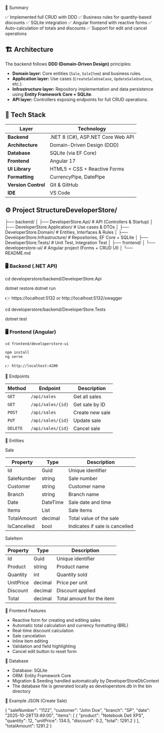 🏁 Summary

✅ Implemented full CRUD with DDD
✅ Business rules for quantity-based discounts
✅ SQLite integration
✅ Angular frontend with reactive forms
✅ Auto-calculation of totals and discounts
✅ Support for edit and cancel operations

## 🏗️ Architecture

The backend follows **DDD (Domain-Driven Design)** principles:
- **Domain layer:** Core entities (`Sale`, `SaleItem`) and business rules.  
- **Application layer:** Use cases (`CreateSaleUseCase`, `UpdateSaleUseCase`, etc.).  
- **Infrastructure layer:** Repository implementation and data persistence using **Entity Framework Core + SQLite**.  
- **API layer:** Controllers exposing endpoints for full CRUD operations.

## 🧱 Tech Stack

| Layer | Technology |
|-------|-------------|
| **Backend** | .NET 8 (C#), ASP.NET Core Web API |
| **Architecture** | Domain-Driven Design (DDD) |
| **Database** | SQLite (via EF Core) |
| **Frontend** | Angular 17 |
| **UI Library** | HTML5 + CSS + Reactive Forms |
| **Formatting** | CurrencyPipe, DatePipe |
| **Version Control** | Git & GitHub |
| **IDE** | VS Code |

## ⚙️ Project StructureDeveloperStore/
├── backend/
│ ├── DeveloperStore.Api/ # API (Controllers & Startup)
│ ├── DeveloperStore.Application/ # Use cases & DTOs
│ ├── DeveloperStore.Domain/ # Entities, Interfaces & Rules
│ ├── DeveloperStore.Infrastructure/ # Repositories, EF Core + SQLite
│ ├── DeveloperStore.Tests/ # Unit Test, Integration Test
│
├── frontend/
│ └── developerstore-ui/ # Angular project (Forms + CRUD UI)
│
└── README.md

### 🖥️ Backend (.NET API)
   cd developerstore/backend/DeveloperStore.Api

   dotnet restore
   dotnet run

   👉 https://localhost:5132 or http://localhost:5132/swagger

   cd developerstore/backend/DeveloperStore.Tests

   dotnet test

### 🖥️ Frontend (Angular)
    cd frontend/developerstore-ui

    npm install
    ng serve
    
    👉 http://localhost:4200

📄 Endpoints

| Method   | Endpoint          | Description     |
| -------- | ----------------- | --------------- |
| `GET`    | `/api/sales`      | Get all sales   |
| `GET`    | `/api/sales/{id}` | Get sale by ID  |
| `POST`   | `/api/sales`      | Create new sale |
| `PUT`    | `/api/sales/{id}` | Update sale     |
| `DELETE` | `/api/sales/{id}` | Cancel sale     |

🧩 Entities

Sale

| Property    | Type           | Description                    |
| ----------- | -------------- | ------------------------------ |
| Id          | Guid           | Unique identifier              |
| SaleNumber  | string         | Sale number                    |
| Customer    | string         | Customer name                  |
| Branch      | string         | Branch name                    |
| Date        | DateTime       | Sale date and time             |
| Items       | List<SaleItem> | Sale items                     |
| TotalAmount | decimal        | Total value of the sale        |
| IsCancelled | bool           | Indicates if sale is cancelled |

SaleItem

| Property  | Type    | Description               |
| --------- | ------- | ------------------------- |
| Id        | Guid    | Unique identifier         |
| Product   | string  | Product name              |
| Quantity  | int     | Quantity sold             |
| UnitPrice | decimal | Price per unit            |
| Discount  | decimal | Discount applied          |
| Total     | decimal | Total amount for the item |

🧮 Frontend Features

- Reactive form for creating and editing sales
- Automatic total calculation and currency formatting (BRL)
- Real-time discount calculation
- Sale cancelation
- Inline item editing
- Validation and field highlighting
- Cancel edit button to reset form

🧰 Database

- Database: SQLite
- ORM: Entity Framework Core
- Migration & Seeding handled automatically by DeveloperStoreDbContext
- The database file is generated locally as developerstore.db in the bin directory

🧾 Example JSON (Create Sale)

{
  "saleNumber": "1122",
  "customer": "John Doe",
  "branch": "SP",
  "date": "2025-10-28T13:49:00",
  "items": [
    {
      "product": "Notebook Dell XPS",
      "quantity": 12,
      "unitPrice": 134.5,
      "discount": 0.2,
      "total": 1291.2
    }
  ],
  "totalAmount": 1291.2
}


